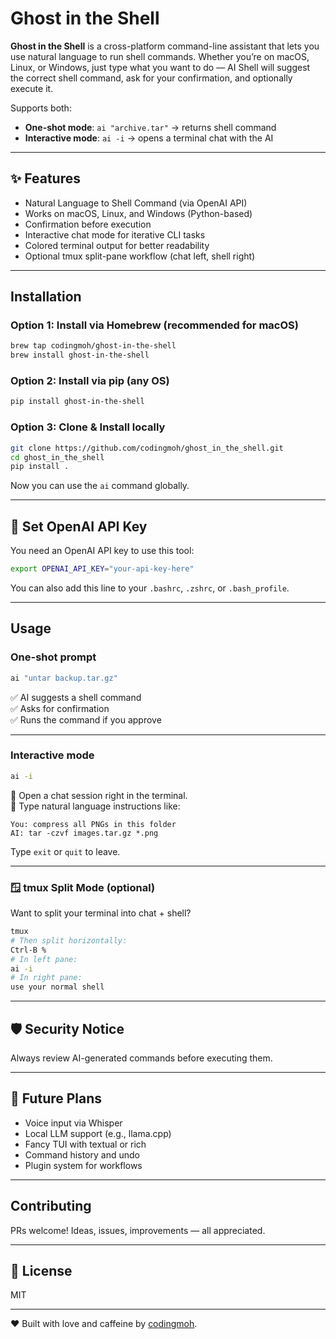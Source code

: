 # Ghost in the Shell

**Ghost in the Shell** is a cross-platform command-line assistant that lets you use natural language to run shell commands. Whether you’re on macOS, Linux, or Windows, just type what you want to do — AI Shell will suggest the correct shell command, ask for your confirmation, and optionally execute it.

Supports both:
- **One-shot mode**: `ai "archive.tar"` → returns shell command
- **Interactive mode**: `ai -i` → opens a terminal chat with the AI

---

## ✨ Features

- Natural Language to Shell Command (via OpenAI API)
- Works on macOS, Linux, and Windows (Python-based)
- Confirmation before execution
- Interactive chat mode for iterative CLI tasks
- Colored terminal output for better readability
- Optional tmux split-pane workflow (chat left, shell right)

---

## Installation

### Option 1: Install via Homebrew (recommended for macOS)

```bash
brew tap codingmoh/ghost-in-the-shell
brew install ghost-in-the-shell
```

### Option 2: Install via pip (any OS)

```bash
pip install ghost-in-the-shell
```

### Option 3: Clone & Install locally

```bash
git clone https://github.com/codingmoh/ghost_in_the_shell.git
cd ghost_in_the_shell
pip install .
```

Now you can use the `ai` command globally.

---

## 🔑 Set OpenAI API Key

You need an OpenAI API key to use this tool:

```bash
export OPENAI_API_KEY="your-api-key-here"
```

You can also add this line to your `.bashrc`, `.zshrc`, or `.bash_profile`.

---

## Usage

### One-shot prompt

```bash
ai "untar backup.tar.gz"
```

✅ AI suggests a shell command  
✅ Asks for confirmation  
✅ Runs the command if you approve

---

### Interactive mode

```bash
ai -i
```

🧠 Open a chat session right in the terminal.  
💬 Type natural language instructions like:

```
You: compress all PNGs in this folder
AI: tar -czvf images.tar.gz *.png
```

Type `exit` or `quit` to leave.

---

### 🪟 tmux Split Mode (optional)

Want to split your terminal into chat + shell?

```bash
tmux
# Then split horizontally:
Ctrl-B %
# In left pane:
ai -i
# In right pane:
use your normal shell
```

---

## 🛡️ Security Notice

Always review AI-generated commands before executing them.

---

## 🧱 Future Plans

- Voice input via Whisper
- Local LLM support (e.g., llama.cpp)
- Fancy TUI with textual or rich
- Command history and undo
- Plugin system for workflows

---

## Contributing

PRs welcome! Ideas, issues, improvements — all appreciated.

---

## 📝 License

MIT

---

❤️ Built with love and caffeine by [codingmoh](https://github.com/codingmoh).
